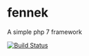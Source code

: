 # fennek
A simple php 7 framework

[![Build Status](https://travis-ci.com/u-nik/fennek.svg?token=afp9CgY7qMHVCr1tAL8W&branch=master)](https://travis-ci.com/u-nik/fennek)
